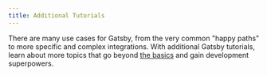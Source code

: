 ```yaml
---
title: Additional Tutorials
---
```


There are many use cases for Gatsby, from the very common "happy paths" to more specific and complex integrations. With additional Gatsby tutorials, learn about more topics that go beyond [the basics](/tutorial/) and gain development superpowers.

<GuideList slug={props.slug} />
